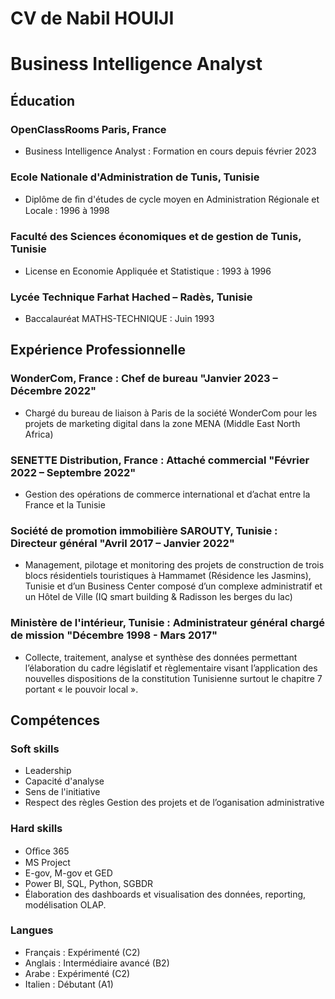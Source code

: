 # CV de Nabil HOUIJI

# Business Intelligence Analyst

## Éducation

### OpenClassRooms Paris, France
- Business Intelligence Analyst : Formation en cours depuis février 2023
### Ecole Nationale d'Administration de Tunis, Tunisie
- Diplôme de ﬁn d'études de cycle moyen en Administration Régionale et Locale : 1996 à 1998
### Faculté des Sciences économiques et de gestion de Tunis, Tunisie
- License en Economie Appliquée et Statistique : 1993 à 1996
### Lycée Technique Farhat Hached – Radès, Tunisie
- Baccalauréat MATHS-TECHNIQUE : Juin 1993

## Expérience Professionnelle

### WonderCom, France : Chef de bureau "Janvier 2023  – Décembre 2022"
- Chargé du bureau de liaison à Paris de la société WonderCom pour les projets de marketing digital dans la zone MENA (Middle East North Africa) 
### SENETTE Distribution, France : Attaché commercial "Février 2022 – Septembre 2022"
- Gestion des opérations de commerce international et d’achat entre la France et la Tunisie
### Société de promotion immobilière SAROUTY, Tunisie : Directeur général "Avril 2017 – Janvier 2022"
- Management, pilotage et monitoring des projets de construction de trois blocs résidentiels touristiques à Hammamet (Résidence les Jasmins), Tunisie et d’un Business Center composé d’un complexe administratif et un Hôtel de Ville (IQ smart building & Radisson les berges du lac)
### Ministère de l'intérieur, Tunisie : Administrateur général chargé de mission "Décembre 1998 - Mars 2017"
- Collecte, traitement, analyse et synthèse des données permettant l’élaboration du cadre législatif et règlementaire visant l’application des nouvelles dispositions de la constitution Tunisienne surtout le chapitre 7 portant « le pouvoir local ».


## Compétences

### Soft skills
- Leadership
- Capacité d'analyse
- Sens de l'initiative
- Respect des règles Gestion des projets et de l’oganisation administrative

### Hard skills
- Oﬃce 365
- MS Project
- E-gov, M-gov et GED
- Power BI, SQL, Python, SGBDR
- Élaboration des dashboards et visualisation des données, reporting, modélisation OLAP.

### Langues
- Français : Expérimenté (C2)
- Anglais :  Intermédiaire avancé (B2)
- Arabe : Expérimenté (C2)
- Italien : Débutant (A1)
